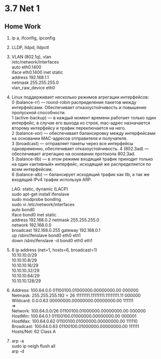 # 3.7 Net 1
## Home Work
1.  ip a, ifconfig, ipconfig  
   
2.  LLDP, lldpd, lldpctl  
   
3.  VLAN (802.1q), vlan  
    /etc/network/interfaces  
    auto eth0.1400  
    iface eth0.1400 inet static  
    address 192.168.1.1  
    netmask 255.255.255.0  
    vlan_raw_device eth0  

4.  Linux поддерживает несколько режимов агрегации интерфейсов:  
    0 (balance-rr) — round-robin распределение пакетов между интерфейсами. Обеспечивает отказоустойчивость и повышение пропускной способности.  
    1 (active-backup) — в каждый момент времени работает только один интерфейс, в случае его выхода из строя, mac-адрес назначается второму интерфейсу и трафик переключается на него.  
    2 (balance-xor) — обеспечивает балансировку между интерфейсами на основании MAC-адресов отправителя и получателя.  
    3 (broadcast) — отправляет пакеты через все интерфейсы одновременно, обеспечивает отказоустойчивость.
    4 (802.3ad) — обеспечивает агрегацию на основании протокола 802.3ad.  
    5 (balance-tlb) — в этом режиме входящий трафик приходит только на один «активный» интерфейс, исходящий же распределяется по всем интерфейсам.  
    6 (balance-alb) — балансирует исходящий трафик как tlb, а так же входящий IPv4 трафик используя ARP.  

    LAG: static, dynamic (LACP)  
    sudo apt-get install ifenslave  
    sudo modprobe bonding  
    sudo vi /etc/network/interfaces    
    auto bond0  
    iface bond0 inet static    
        address 192.168.0.2
        netmask 255.255.255.0  
        network 192.168.0.0  
        broadcast 192.168.0.255 
        gateway 192.168.0.1  
        up /sbin/ifenslave bond0 eth0 eth1  
        down /sbin/ifenslave -d bond0 eth0 eth1 

5.  8 ip address (net=1, hosts=6, broadcast=1)    
    10.10.10.0/29  
    10.10.10.8/29    
    10.10.10.16/29    
    10.10.10.32/29    
    10.10.10.64/29    
    10.10.10.128/29    

6.  Address:   100.64.0.0           01100100.01000000.00000000.00 000000  
    Netmask:   255.255.255.192 = 26 11111111.11111111.11111111.11 000000  
    Wildcard:  0.0.0.63             00000000.00000000.00000000.00 111111  
    =>  
    Network:   100.64.0.0/26        01100100.01000000.00000000.00 000000  
    HostMin:   100.64.0.1           01100100.01000000.00000000.00 000001  
    HostMax:   100.64.0.62          01100100.01000000.00000000.00 111110  
    Broadcast: 100.64.0.63          01100100.01000000.00000000.00 111111  
    Hosts/Net: 62                    Class A  
    
7.  arp -a  
    sudo ip neigh flush all  
    arp -d


    